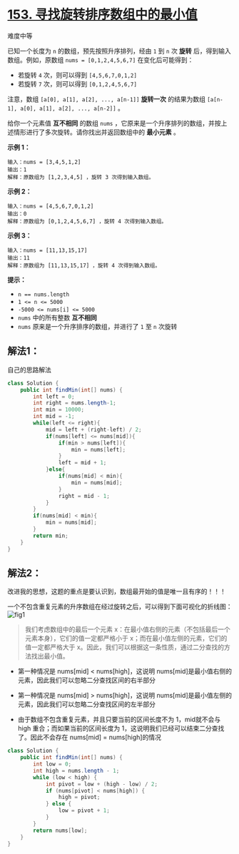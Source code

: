# [153. 寻找旋转排序数组中的最小值](https://leetcode-cn.com/problems/find-minimum-in-rotated-sorted-array/)

难度中等

已知一个长度为 `n` 的数组，预先按照升序排列，经由 `1` 到 `n` 次 **旋转** 后，得到输入数组。例如，原数组 `nums = [0,1,2,4,5,6,7]` 在变化后可能得到：

- 若旋转 `4` 次，则可以得到 `[4,5,6,7,0,1,2]`
- 若旋转 `7` 次，则可以得到 `[0,1,2,4,5,6,7]`

注意，数组 `[a[0], a[1], a[2], ..., a[n-1]]` **旋转一次** 的结果为数组 `[a[n-1], a[0], a[1], a[2], ..., a[n-2]]` 。

给你一个元素值 **互不相同** 的数组 `nums` ，它原来是一个升序排列的数组，并按上述情形进行了多次旋转。请你找出并返回数组中的 **最小元素** 。

 

**示例 1：**

```
输入：nums = [3,4,5,1,2]
输出：1
解释：原数组为 [1,2,3,4,5] ，旋转 3 次得到输入数组。
```

**示例 2：**

```
输入：nums = [4,5,6,7,0,1,2]
输出：0
解释：原数组为 [0,1,2,4,5,6,7] ，旋转 4 次得到输入数组。
```

**示例 3：**

```
输入：nums = [11,13,15,17]
输出：11
解释：原数组为 [11,13,15,17] ，旋转 4 次得到输入数组。
```

 

**提示：**

- `n == nums.length`
- `1 <= n <= 5000`
- `-5000 <= nums[i] <= 5000`
- `nums` 中的所有整数 **互不相同**
- `nums` 原来是一个升序排序的数组，并进行了 `1` 至 `n` 次旋转

## 解法1：

自己的思路解法

```java
class Solution {
    public int findMin(int[] nums) {
        int left = 0;
        int right = nums.length-1;
        int min = 10000;
        int mid = -1;
        while(left <= right){
            mid = left + (right-left) / 2;
            if(nums[left] <= nums[mid]){
                if(min > nums[left]){
                    min = nums[left];
                }
                left = mid + 1;
            }else{
                if(nums[mid] < min){
                    min = nums[mid];
                }
                right = mid - 1;
            }
        }
        if(nums[mid] < min){
            min = nums[mid];
        }
        return min;
    }
}
```

## 解法2：

改进我的思想，这题的重点是要认识到，数组最开始的值是唯一且有序的！！！

一个不包含重复元素的升序数组在经过旋转之后，可以得到下面可视化的折线图：![fig1](https://assets.leetcode-cn.com/solution-static/153/1.png)

> 我们考虑数组中的最后一个元素 x：在最小值右侧的元素（不包括最后一个元素本身），它们的值一定都严格小于 x；而在最小值左侧的元素，它们的值一定都严格大于 x。因此，我们可以根据这一条性质，通过二分查找的方法找出最小值。

- 第一种情况是 nums[mid] < nums[high]，这说明 nums[mid]是最小值右侧的元素，因此我们可以忽略二分查找区间的右半部分

- 第一种情况是 nums[mid] > nums[high]，这说明 nums[mid]是最小值左侧的元素，因此我们可以忽略二分查找区间的左半部分
- 由于数组不包含重复元素，并且只要当前的区间长度不为 1，mid就不会与 high 重合；而如果当前的区间长度为 1，这说明我们已经可以结束二分查找了。因此不会存在 nums[mid] = nums[high]的情况


```java
class Solution {
    public int findMin(int[] nums) {
        int low = 0;
        int high = nums.length - 1;
        while (low < high) {
            int pivot = low + (high - low) / 2;
            if (nums[pivot] < nums[high]) {
                high = pivot;
            } else {
                low = pivot + 1;
            }
        }
        return nums[low];
    }
}
```

